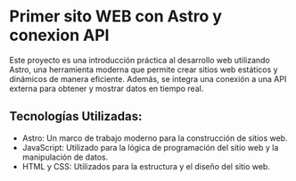# Primer sito WEB con Astro y conexion API 
Este proyecto es una introducción práctica al desarrollo web utilizando Astro, una herramienta moderna que permite crear sitios web estáticos y dinámicos de manera eficiente. Además, se integra una conexión a una API externa para obtener y mostrar datos en tiempo real.
## Tecnologías Utilizadas:
 - Astro: Un marco de trabajo moderno para la construcción de sitios web.
 - JavaScript: Utilizado para la lógica de programación del sitio web y la manipulación de datos.
 - HTML y CSS: Utilizados para la estructura y el diseño del sitio web.